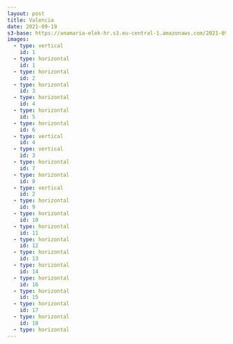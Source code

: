 ```yaml
---
layout: post
title: Valencia 
date: 2021-09-19
s3-base: https://anamaria-elek-hr.s3.eu-central-1.amazonaws.com/2021-09-01-valencia
images:
  - type: vertical
    id: 1
  - type: horizontal
    id: 1
  - type: horizontal
    id: 2
  - type: horizontal
    id: 3
  - type: horizontal
    id: 4
  - type: horizontal
    id: 5
  - type: horizontal
    id: 6
  - type: vertical
    id: 4
  - type: vertical
    id: 3
  - type: horizontal
    id: 7
  - type: horizontal
    id: 8
  - type: vertical
    id: 2
  - type: horizontal
    id: 9
  - type: horizontal
    id: 10
  - type: horizontal
    id: 11
  - type: horizontal
    id: 12
  - type: horizontal
    id: 13
  - type: horizontal
    id: 14
  - type: horizontal
    id: 16
  - type: horizontal
    id: 15
  - type: horizontal
    id: 17
  - type: horizontal
    id: 18
  - type: horizontal
---
```



